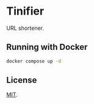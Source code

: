 # Tinifier
URL shortener.

## Running with Docker
```sh
docker compose up -d
```

## License
[MIT](LICENSE).
